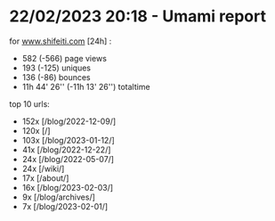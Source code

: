 # 22/02/2023 20:18 - Umami report
for www.shifeiti.com [24h] :

 - 582 (-566) page views
 - 193 (-125) uniques
 - 136 (-86) bounces
 - 11h 44' 26'' (-11h 13' 26'') totaltime


top 10 urls:
 - 152x [/blog/2022-12-09/]
 - 120x [/]
 - 103x [/blog/2023-01-12/]
 - 41x [/blog/2022-12-22/]
 - 24x [/blog/2022-05-07/]
 - 24x [/wiki/]
 - 17x [/about/]
 - 16x [/blog/2023-02-03/]
 - 9x [/blog/archives/]
 - 7x [/blog/2023-02-01/]


